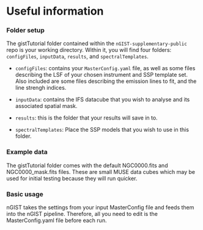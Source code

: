 # Useful information

### Folder setup
The gistTutorial folder contained within the `nGIST-supplementary-public` repo is your working directory. Within it, you will find four folders: `configFiles`, `inputData`, `results`, and `spectralTemplates`. 

- `configFiles`: contains your `MasterConfig.yaml` file, as well as some files describing the LSF of your chosen instrument and SSP template set. Also included are some files describing the emission lines to fit, and the line strengh indices. 

- `inputData`: contains the IFS datacube that you wish to analyse and its associated spatial mask.

- `results`: this is the folder that your results will save in to.

- `spectralTemplates`: Place the SSP models that you wish to use in this folder. 

### Example data 
The gistTutorial folder comes with the default NGC0000.fits and NGC0000_mask.fits files. These are small MUSE data cubes which may be used for initial testing because they will run quicker.

### Basic usage
nGIST takes the settings from your input MasterConfig file and feeds them into the nGIST pipeline. Therefore, all you need to edit is the MasterConfig.yaml file before each run. 